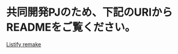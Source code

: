 # 共同開発PJのため、下記のURlからREADMEをご覧ください。
[Listify remake](https://github.com/smgcknt-tech/listify_nuxt3_django)
